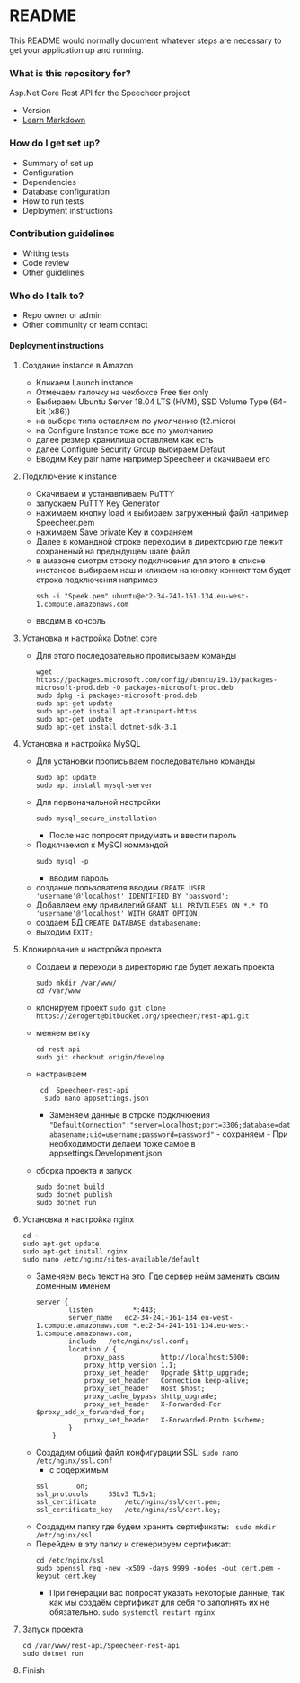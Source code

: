# README #

This README would normally document whatever steps are necessary to get your application up and running.

### What is this repository for? ###

Asp.Net Core Rest API for the Speecheer project
* Version
* [Learn Markdown](https://bitbucket.org/tutorials/markdowndemo)

### How do I get set up? ###

* Summary of set up
* Configuration
* Dependencies
* Database configuration
* How to run tests
* Deployment instructions

### Contribution guidelines ###

* Writing tests
* Code review
* Other guidelines

### Who do I talk to? ###

* Repo owner or admin
* Other community or team contact

#### Deployment instructions ###
1. Создание instance в Amazon
    - Кликаем Launch instance
    - Отмечаем галочку на чекбоксе Free tier only
    - Выбираем Ubuntu Server 18.04 LTS (HVM), SSD Volume Type (64-bit (x86))
    - на выборе типа оставляем по умолчанию (t2.micro)
    - на Configure Instance тоже все по умолчанию
    - далее резмер хранилиша оставляем как есть
    - далее  Configure Security Group выбираем Defaut
    - Вводим Key pair name например Speecheer и скачиваем его
1. Подключение к instance
    - Скачиваем и устанавливаем PuTTY
    - запускаем PuTTY Key Generator
    - нажимаем кнопку load и выбираем загруженный файл например Speecheer.pem
    - нажимаем Save private Key и сохраняем
    - Далее в командной строке переходим в директорию где лежит сохраненый на предыдущем шаге файл
    - в амазоне смотрм строку подклчюения для этого в списке инстансов выбираем наш и кликаем на кнопку коннект там будет строка подключения например
      ````
      ssh -i "Speek.pem" ubuntu@ec2-34-241-161-134.eu-west-1.compute.amazonaws.com
      ````
    - вводим в консоль
1. Установка и настройка Dotnet core
 	- Для этого последовательно прописываем команды
 	
          wget https://packages.microsoft.com/config/ubuntu/19.10/packages-microsoft-prod.deb -O packages-microsoft-prod.deb
          sudo dpkg -i packages-microsoft-prod.deb
          sudo apt-get update
          sudo apt-get install apt-transport-https
          sudo apt-get update
          sudo apt-get install dotnet-sdk-3.1

1. Установка и настройка MySQL
   - Для установки прописываем последовательно команды
      ````shell
      sudo apt update
      sudo apt install mysql-server
      ````
    - Для первоначальной настройки
      ````
      sudo mysql_secure_installation
      ````
      - После нас попросят придумать и ввести пароль
    - Подклчаемся к MySQl  коммандой
       ````
       sudo mysql -p
       ````
      - вводим пароль
    - создание пользователя вводим
      ``CREATE USER 'username'@'localhost' IDENTIFIED BY 'password';``
    - Добавляем ему привилегий
      ``GRANT ALL PRIVILEGES ON *.* TO 'username'@'localhost' WITH GRANT OPTION;``
    - создаем БД
      ``CREATE DATABASE databasename;``
    - выходим
      ``EXIT;``
    
1. Клонирование и настройка проекта
      - Создаем и переходи в директорию где будет лежать проекта
          ```
          sudo mkdir /var/www/
          cd /var/www
          ```
      - клонируем проект
      `sudo git clone https://Zerogert@bitbucket.org/speecheer/rest-api.git`
      - меняем ветку
          ```shell
          cd rest-api
          sudo git checkout origin/develop
          ```
      - настраиваем
         ```shell
          cd  Speecheer-rest-api
           sudo nano appsettings.json
         ```
          - Заменяем данные в строке подклчюения
              `"DefaultConnection":"server=localhost;port=3306;database=databasename;uid=username;password=password"`
       - сохраняем
       - При необходимости делаем тоже самое в appsettings.Development.json

   - сборка проекта и запуск
        ```shell
        sudo dotnet build
        sudo dotnet publish
        sudo dotnet run
        ```
1. Установка и настройка nginx
      ```shell
      cd ~
      sudo apt-get update
      sudo apt-get install nginx
      sudo nano /etc/nginx/sites-available/default
      ```
   - Заменяем весь текст на это. Где сервер нейм заменить своим доменным именем
      ```
      server {
              listen          *:443;
              server_name   ec2-34-241-161-134.eu-west-1.compute.amazonaws.com *.ec2-34-241-161-134.eu-west-1.compute.amazonaws.com;
              include   /etc/nginx/ssl.conf;
              location / {
                  proxy_pass         http://localhost:5000;
                  proxy_http_version 1.1;
                  proxy_set_header   Upgrade $http_upgrade;
                  proxy_set_header   Connection keep-alive;
                  proxy_set_header   Host $host;
                  proxy_cache_bypass $http_upgrade;
                  proxy_set_header   X-Forwarded-For $proxy_add_x_forwarded_for;
                  proxy_set_header   X-Forwarded-Proto $scheme;
              }
          }
      ```
    - Создадим общий файл конфигурации SSL:
       `sudo nano /etc/nginx/ssl.conf`
       - с содержимым
       ```
       ssl       on;
       ssl_protocols     SSLv3 TLSv1;
       ssl_certificate       /etc/nginx/ssl/cert.pem;
       ssl_certificate_key   /etc/nginx/ssl/cert.key;
       ```
    - Создадим папку где будем хранить сертификаты:
     ` sudo mkdir /etc/nginx/ssl`
    - Перейдем в эту папку и сгенерируем сертификат:
      ```shell
      cd /etc/nginx/ssl
      sudo openssl req -new -x509 -days 9999 -nodes -out cert.pem -keyout cert.key
      ```
      - При генерации вас попросят указать некоторые данные, так как мы создаём сертификат для себя то заполнять их не обязательно.
      `sudo systemctl restart nginx`
1. Запуск проекта
    ```shell
    cd /var/www/rest-api/Speecheer-rest-api
    sudo dotnet run
    ```
1. Finish
